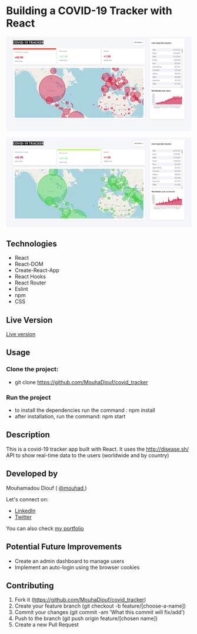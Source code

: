# Building a COVID-19 Tracker with React
![screenshot](./src/covid_screenshot.png)


![screenshot](./src/covid_screenshot_2.png)


## Technologies

- React
- React-DOM
- Create-React-App
- React Hooks
- React Router
- Eslint
- npm
- CSS

## Live Version 
<a href="https://covid-tracker-mo.netlify.app/" target="_blank" > Live version </a>

## Usage 

### Clone the project: 
 - git clone https://github.com/MouhaDiouf/covid_tracker
 
 ### Run the project
 - to install the dependencies run the command : npm install 
 - after installation, run the command: npm start

## Description 
This is a covid-19 tracker app built with React. It uses the http://disease.sh/ API to show real-time data to the users (worldwide and by country)


## Developed by

Mouhamadou Diouf ( <a href="https://github.com/MouhaDiouf"> @mouhad </a>)

Let's connect on: 

-  <a href="https://www.linkedin.com/in/mouha-diouf/" target="_blank" > LinkedIn </a>
- <a href="https://twitter.com/mouhamadiouf" target="_blank"> Twitter</a>

You can also check <a href="https://mouhadiouf.com/" target="_blank"> my portfolio </a>

## Potential Future Improvements 

- Create an admin dashboard to manage users
- Implement an auto-login using the browser cookies 


## Contributing

1. Fork it (https://github.com/MouhaDiouf/covid_tracker)
2. Create your feature branch (git checkout -b feature/[choose-a-name])
3. Commit your changes (git commit -am 'What this commit will fix/add')
4. Push to the branch (git push origin feature/[chosen name])
5. Create a new Pull Request
